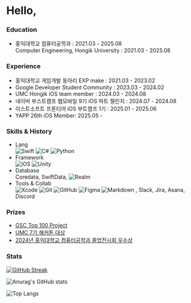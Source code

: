# Hello,
### Education
- 홍익대학교 컴퓨터공학과 : 2021.03 - 2025.08 <br/>
  Computer Engineering, Hongik University : 2021.03 - 2025.08

### Experience
- 홍익대학교 게임개발 동아리 EXP make : 2021.03 - 2023.02
- Google Developer Student Community : 2023.03 - 2024.02
- UMC Hongik iOS team member : 2024.03 - 2024.08
- 네이버 부스트캠프 웹모바일 9기 iOS 파트 챌린지 : 2024.07 - 2024.08
- 이스트소프트 프론티어 iOS 부트캠프 1기 : 2025.01 - 2025.06
- YAPP 26th iOS Member: 2025.05 -

### Skills & History
- Lang<br>
![Swift](https://img.shields.io/badge/swift-F54A2A?style=for-the-badge&logo=swift&logoColor=white)
![C#](https://img.shields.io/badge/c%23-%23239120.svg?style=for-the-badge&logo=csharp&logoColor=white)
![Python](https://img.shields.io/badge/python-3670A0?style=for-the-badge&logo=python&logoColor=ffdd54)
- Framework<br>
![iOS](https://img.shields.io/badge/iOS-000000?style=for-the-badge&logo=ios&logoColor=white)
![Unity](https://img.shields.io/badge/unity-%23000000.svg?style=for-the-badge&logo=unity&logoColor=white)
- Database<br>
Coredata, SwiftData,
![Realm](https://img.shields.io/badge/Realm-39477F?style=for-the-badge&logo=realm&logoColor=white)
- Tools & Collab<br>
![Xcode](https://img.shields.io/badge/Xcode-007ACC?style=for-the-badge&logo=Xcode&logoColor=white)
![Git](https://img.shields.io/badge/git-%23F05033.svg?style=for-the-badge&logo=git&logoColor=white)
![GitHub](https://img.shields.io/badge/github-%23121011.svg?style=for-the-badge&logo=github&logoColor=white)
![Figma](https://img.shields.io/badge/figma-%23F24E1E.svg?style=for-the-badge&logo=figma&logoColor=white)
![Markdown](https://img.shields.io/badge/markdown-%23000000.svg?style=for-the-badge&logo=markdown&logoColor=white)
, Slack, Jira, Asana, Discord


### Prizes
- [GSC Top 100 Project](https://github.com/2024-Google-Solution-Challenge-Team5/mobile-ios-native)
- [UMC 7기 해커톤 대상](https://github.com/TeamY-Hackathon-UMC7th/LastCoffee_iOS)
- [2024년 홍익대학교 컴퓨터공학과 졸업전시회 우수상](https://github.com/doyeonk429/2024Project)


### Stats
[![GitHub Streak](https://streak-stats.demolab.com?user=doyeonk429&theme=swift)](https://git.io/streak-stats)

![Anurag's GitHub stats](https://github-readme-stats-doyeonkims-projects.vercel.app/api?username=doyeonk429&count_private=true&show_icons=true&theme=cobalt)

![Top Langs](https://github-readme-stats-doyeonkims-projects.vercel.app/api/top-langs/?username=doyeonk429&&layout=donut)
